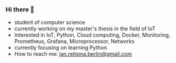 ### Hi there 👋

* student of computer science
* currently working on my master's thesis in the field of IoT
* Interested in IoT, Python, Cloud computing, Docker, Monitoring, Prometheus, Grafana, Microprocessor, Networks
* currently focusing on learning Python
* How to reach me: jan.reitsma.berlin@gmail.com

